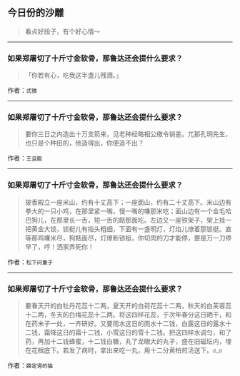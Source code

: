## 今日份的沙雕

> 看点好段子，有个好心情～


 
---

### 如果郑屠切了十斤寸金软骨，那鲁达还会提什么要求？

> 「你若有心，吃我这半盏儿残酒。」


作者：`式微`

---

### 如果郑屠切了十斤寸金软骨，那鲁达还会提什么要求？

> 要你三日之内造出十万支箭来，见老种经略相公缴令销差。兀那孔明先生，也只是个种田的，他造得出，你便造不出？


作者：`王且能`

---

### 如果郑屠切了十斤寸金软骨，那鲁达还会提什么要求？

> 披香殿立一座米山，约有十丈高下；一座面山，约有二十丈高下。米山边有拳大的一只小鸡，在那里紧一嘴，慢一嘴的嗛那米吃；面山边有一个金毛哈巴狗儿，在那里长一舌，短一舌的餂那面吃。左边又一座铁架子，架上挂一把黄金大锁，锁梃儿有指头粗细，下面有一盏明灯，灯焰儿燎着那锁梃。直等那鸡嗛米尽，狗餂面尽，灯燎断锁梃，你切肉的刀才能停，要是万一刀停早了，哼！洒家弄死你！


作者：`松下问童子`

---

### 如果郑屠切了十斤寸金软骨，那鲁达还会提什么要求？

> 要春天开的白牡丹花蕊十二两，夏天开的白荷花蕊十二两，秋天的白芙蓉蕊十二两，冬天的白梅花蕊十二两。将这四样花蕊，于次年春分这日晒干，和在药末子一处，一齐研好。又要雨水这日的雨水十二钱，白露这日的露水十二钱，霜降这日的霜十二钱，小雪这日的雪十二钱。把这四样水调匀，和了药，再加十二钱蜂蜜，十二钱白糖，丸了龙眼大的丸子，盛在旧磁坛内，埋在花根底下。若发了病时，拿出来吃一丸，用十二分黄柏煎汤送下。ಠ_ಠ


作者：`薛定谔的猫`